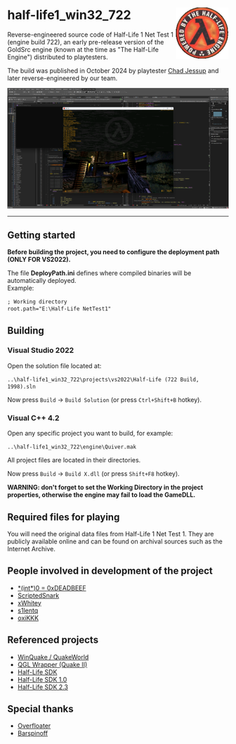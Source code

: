 # half-life1_win32_722 <img src="media/logo.png" width="120" align="right">

Reverse-engineered source code of Half-Life 1 Net Test 1 (engine build 722), an early pre-release version of the GoldSrc engine (known at the time as "The Half-Life Engine") distributed to playtesters.

The build was published in October 2024 by playtester [Chad Jessup](https://x.com/ubahs1337) and later reverse-engineered by our team.

<img alt="NETTEST1_VS2022" src="media/nettest1_vs2022.png" />

---

## Getting started

**Before building the project, you need to configure the deployment path (ONLY FOR VS2022).**

The file **DeployPath.ini** defines where compiled binaries will be automatically deployed.  
Example:
```
; Working directory
root.path="E:\Half-Life NetTest1"
```

## Building

### Visual Studio 2022
Open the solution file located at:
```
..\half-life1_win32_722\projects\vs2022\Half-Life (722 Build, 1998).sln
```

Now press `Build` -> `Build Solution` (or press `Ctrl+Shift+B` hotkey).

### Visual C++ 4.2
Open any specific project you want to build, for example:
```
..\half-life1_win32_722\engine\Quiver.mak
```
All project files are located in their directories.

Now press `Build`  -> `Build X.dll` (or press `Shift+F8` hotkey).

**WARNING: don't forget to set the Working Directory in the project properties, otherwise the engine may fail to load the GameDLL.**

## Required files for playing
You will need the original data files from Half-Life 1 Net Test 1.
They are publicly available online and can be found on archival sources such as the Internet Archive.

## People involved in development of the project
- [\*(int\*)0 = 0xDEADBEEF](https://github.com/KV-Stepchenko)
- [ScriptedSnark](https://github.com/ScriptedSnark)
- [xWhitey](https://github.com/autisoid)
- [s1lentq](https://github.com/s1lentq)
- [oxiKKK](https://github.com/oxiKKK)

## Referenced projects
- [WinQuake / QuakeWorld](https://github.com/id-Software/Quake)
- [QGL Wrapper (Quake II)](https://github.com/id-Software/Quake-2/blob/master/win32/qgl_win.c)
- [Half-Life SDK](https://github.com/ValveSoftware/halflife)
- [Half-Life SDK 1.0](https://github.com/ScriptedSnark/hlsdk-versions/tree/hlsdk_sp_1_0)
- [Half-Life SDK 2.3](https://github.com/ScriptedSnark/hlsdk-versions/tree/hlsdk_sp_2_3)

## Special thanks
- [Overfloater](https://github.com/TheOverfloater)
- [Barspinoff](https://github.com/barspinoff)